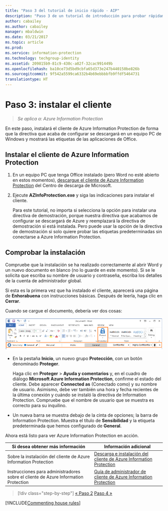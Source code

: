 ```yaml
---
title: "Paso 3 del tutorial de inicio rápido - AIP"
description: "Paso 3 de un tutorial de introducción para probar rápidamente Azure Information Protection: instalación del cliente."
author: cabailey
ms.author: cabailey
manager: mbaldwin
ms.date: 03/21/2017
ms.topic: article
ms.prod: 
ms.service: information-protection
ms.technology: techgroup-identity
ms.assetid: 209815b9-81c9-430c-a82f-32cac991449b
ms.openlocfilehash: ba10ce73d5bd9cbfa65d373e247b440150be826b
ms.sourcegitcommit: 9f542a5599ca6332b4b69ebbbbfb9ffdf5464731
translationtype: HT
---
```

# <a name="step-3-install-the-client"></a>Paso 3: instalar el cliente

>*Se aplica a: Azure Information Protection*

En este paso, instalará el cliente de Azure Information Protection de forma que la directiva que acaba de configurar se descargará en un equipo PC de Windows y mostrará las etiquetas de las aplicaciones de Office.


## <a name="install-the-azure-information-protection-client"></a>Instalar el cliente de Azure Information Protection

1. En un equipo PC que tenga Office instalado (pero Word no esté abierto en estos momentos), [descargue el cliente de Azure Information Protection](https://www.microsoft.com/en-us/download/details.aspx?id=53018) del Centro de descarga de Microsoft. 

2. Ejecute **AZInfoProtection.exe** y siga las indicaciones para instalar el cliente.

    Para este tutorial, no importa si selecciona la opción para instalar una directiva de demostración, porque nuestra directiva que acabamos de configurar se descargará de Azure y reemplazará la directiva de demostración si está instalada. Pero puede usar la opción de la directiva de demostración si solo quiere probar las etiquetas predeterminadas sin conectarse a Azure Information Protection. 

## <a name="verify-the-installation"></a>Comprobar la instalación

Compruebe que la instalación se ha realizado correctamente al abrir Word y un nuevo documento en blanco (no lo guarde en este momento). Si se le solicita que escriba su nombre de usuario y contraseña, escriba los detalles de la cuenta de administrador global. 

Si esta es la primera vez que ha instalado el cliente, aparecerá una página de **Enhorabuena** con instrucciones básicas. Después de leerla, haga clic en **Cerrar**.

Cuando se cargue el documento, debería ver dos cosas:

![Paso 3 del tutorial de inicio rápido de Azure Information Protection: se ha instalado el cliente](../media/word2016-calloutsv2.png)

- En la pestaña **Inicio**, un nuevo grupo **Protección**, con un botón denominado **Proteger**.

    Haga clic en **Proteger** > **Ayuda y comentarios** y, en el cuadro de diálogo **Microsoft Azure Information Protection**, confirme el estado del cliente. Debe aparecer **Connected as** (Conectado como) y su nombre de usuario. Asimismo, debe ver también una hora y fecha recientes de la última conexión y cuándo se instaló la directiva de Information Protection. Compruebe que el nombre de usuario que se muestra es correcto para su inquilino.

- Un nueva barra se muestra debajo de la cinta de opciones; la barra de Information Protection. Muestra el título de **Sensibilidad** y la etiqueta predeterminada que hemos configurado de **General**. 

Ahora está listo para ver Azure Information Protection en acción.

|Si desea obtener más información|Información adicional|
|--------------------------------|--------------------------|
|Sobre la instalación del cliente de Azure Information Protection|[Descarga e instalación del cliente de Azure Information Protection](../rms-client/install-client-app.md)|
|Instrucciones para administradores sobre el cliente de Azure Information Protection|[Guía de administrador de cliente de Azure Information Protection](../rms-client/client-admin-guide.md)|


>[!div class="step-by-step"]
[&#171; Paso 2](infoprotect-tutorial-step2.md)
[Paso 4 &#187;](infoprotect-tutorial-step4.md)

[!INCLUDE[Commenting house rules](../includes/houserules.md)]